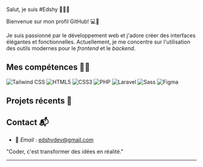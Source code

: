 Salut, je suis #Edshy 👨🏼‍💻

Bienvenue sur mon profil GitHub! 💻🎉

Je suis passionné par le développement web 
et j'adore créer des interfaces élégantes 
et fonctionnelles.
Actuellement, je me concentre 
sur l'utilisation des outils modernes
pour le *frontend* et le *backend*.

## Mes compétences 💪🏻

![Tailwind CSS](https://img.shields.io/badge/tailwindcss-%2338B2AC.svg?style=for-the-badge&logo=tailwind-css&logoColor=white)
![HTML5](https://img.shields.io/badge/html5-%23E34F26.svg?style=for-the-badge&logo=html5&logoColor=white)
![CSS3](https://img.shields.io/badge/css3-%231572B6.svg?style=for-the-badge&logo=css3&logoColor=white)
![PHP](https://img.shields.io/badge/php-%23777BB4.svg?style=for-the-badge&logo=php&logoColor=white)
![Laravel](https://img.shields.io/badge/laravel-%23FF2D20.svg?style=for-the-badge&logo=laravel&logoColor=white)
![Sass](https://img.shields.io/badge/sass-%23CC6699.svg?style=for-the-badge&logo=sass&logoColor=white)
![Figma](https://img.shields.io/badge/figma-%23F24E1E.svg?style=for-the-badge&logo=figma&logoColor=white)

## Projets récents 🚀

## Contact 📬

- 📧 *Email* : edshydev@gmail.com

"Coder, c'est transformer des idées en réalité." 

---
